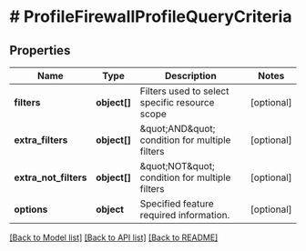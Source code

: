 # # ProfileFirewallProfileQueryCriteria

## Properties

Name | Type | Description | Notes
------------ | ------------- | ------------- | -------------
**filters** | **object[]** | Filters used to select specific resource scope | [optional]
**extra_filters** | **object[]** | \&quot;AND\&quot; condition for multiple filters | [optional]
**extra_not_filters** | **object[]** | \&quot;NOT\&quot; condition for multiple filters | [optional]
**options** | **object** | Specified feature required information. | [optional]

[[Back to Model list]](../../README.md#models) [[Back to API list]](../../README.md#endpoints) [[Back to README]](../../README.md)
